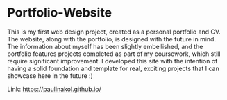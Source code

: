 # Portfolio-Website

This is my first web design project, created as a personal portfolio and CV. The website, along with the portfolio, is designed with the future in mind. The information about myself has been slightly embellished, and the portfolio features projects completed as part of my coursework, which still require significant improvement. I developed this site with the intention of having a solid foundation and template for real, exciting projects that I can showcase here in the future :)

Link: https://paulinakol.github.io/

